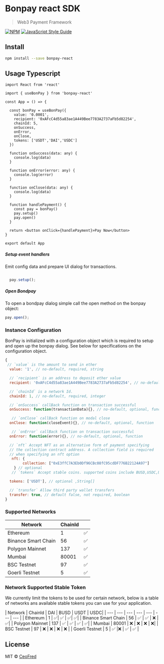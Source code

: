 # Bonpay react SDK

> Web3 Payment Framework

[![NPM](https://img.shields.io/npm/v/bonpay-react.svg)](https://www.npmjs.com/package/bonpay-react) [![JavaScript Style Guide](https://img.shields.io/badge/code_style-standard-brightgreen.svg)](https://standardjs.com)

## Install

```bash
npm install --save bonpay-react
```

## Usage Typescript

```tsx
import React from 'react'

import { useBonPay } from 'bonpay-react'

const App = () => {

  const bonPay = useBonPay({
    value: '0.0001',
    recipient: '0xAFcC4d55a83ae1A449Bee7783A2737aFb5d82254',
    chainId: 5,
    onSuccess,
    onError,
    onClose,
    tokens: ['USDT','DAI','USDC']
  })

  function onSuccess(data: any) {
    console.log(data)
  }

  function onError(error: any) {
    console.log(error)
  }

  function onClose(data: any) {
    console.log(data)
  }

  function handlePayment() {
    const pay = bonPay()
    pay.setup()
    pay.open()
  }

  return <button onClick={handlePayment}>Pay Now</button>
}

export default App
```


##### Setup event handlers
Emit config data and prepare  UI dialog for transactions.
```js

  pay.setup();

```

##### Open Bondpay 
To open a bondpay dialog simple call the open method on the bonpay object:
```js
pay.open();
```
### Instance Configuration
BonPay is initialized with a configuration object which is required to setup and open up the bonpay dialog. See below for specifications on the configuration object.

```js
{
 // `value` is the amount to send in ether
  value: '1', // no-default, required, string

  // `recipient` is an address to deposit ether value
  recipient: '0xAFcC4d55a83ae1A449Bee7783A2737aFb5d82254', // no-default, required, string

  // `chainId` is a network Id. 
  chainId: 1, // no-default, required, integer

  // `onSuccess` callBack function on transaction successful
  onSuccess: function(transactionData){}, // no-default, optional, function

   // `onClose` callBack function on modal close
  onClose: function(closeEvent){}, // no-default, optional, function

   // `onError` callBack function on transaction successful
  onError: function(error){}, // no-default, optional, function

  // `nft` Accept NFT as an alternative form of payment specifying
  // the collection contract address. A collection field is required 
  // when specifying an nft option
   nft: { 
        collection: ["0xE3ffC7A3Eb0Df96CBc08fC95cdDF776B22124A97"]
    } // optional
   // `tokens` Accept stable coins. supported coins include BUSD,USDC,USDT,DAI. 

  tokens: ['USDT'], // optional ,String[]

  // `transfer` Allow third party wallet transfers
  transfer: true, // default false, not required, boolean
}
```

### Supported Networks
| Network | ChainId |  |
| --- | --- | --- |
| Ethereum  | 1 |  ✅|
| Binance Smart Chain | 56 |  ✅  |
| Polygon Mainnet | 137 |  ✅  |
| Mumbai | 80001 |  ✅  |
| BSC Testnet | 97 |  ✅ |
| Goerli Testnet | 5 |  ✅  |

### Network Supported Stable Token

We currently limit the tokens to be used for certain network, below is a table of networks ans available stable tokens you can use for your application.

| Network | ChainId | DAI | BUSD | USDT | USDC|
| --- | --- | --- | --- | --- | --- | --- |
| Ethereum  | 1 |  ✅| ✅ | ✅| ✅|
| Binance Smart Chain | 56 |  ✅  | ✅ | ❌ | ✅|
| Polygon Mainnet | 137 |  ✅  | ✅ | ✅ | ✅|
| Mumbai | 80001 |  ❌  | ❌ | ❌ | ❌|
| BSC Testnet | 97 |  ❌ | ❌ | ❌ | ❌ |
| Goerli Testnet | 5 |  ✅  |❌ |  ✅ | ✅  |

## License

MIT © [CeoFred](https://github.com/CeoFred)

